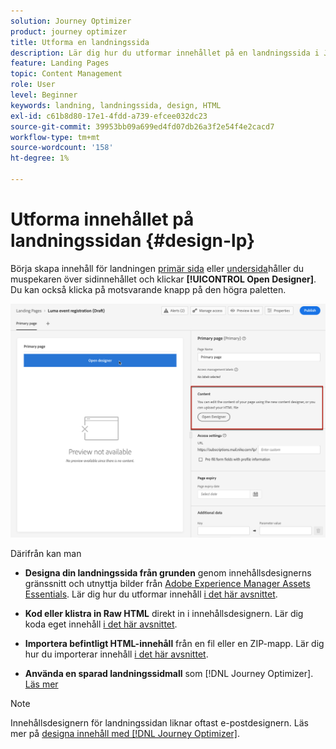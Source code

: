 ```yaml
---
solution: Journey Optimizer
product: journey optimizer
title: Utforma en landningssida
description: Lär dig hur du utformar innehållet på en landningssida i Journey Optimizer
feature: Landing Pages
topic: Content Management
role: User
level: Beginner
keywords: landning, landningssida, design, HTML
exl-id: c61b8d80-17e1-4fdd-a739-efcee032dc23
source-git-commit: 39953bb09a699ed4fd07db26a3f2e54f4e2cacd7
workflow-type: tm+mt
source-wordcount: '158'
ht-degree: 1%

---
```


# Utforma innehållet på landningssidan {#design-lp}

Börja skapa innehåll för landningen [primär sida](create-lp.md#configure-primary-page) eller [undersida](create-lp.md#configure-subpages)håller du muspekaren över sidinnehållet och klickar **[!UICONTROL Open Designer]**. Du kan också klicka på motsvarande knapp på den högra paletten.

![](assets/lp_open-designer.png)

Därifrån kan man

* **Designa din landningssida från grunden** genom innehållsdesignerns gränssnitt och utnyttja bilder från [Adobe Experience Manager Assets Essentials](../content-management/assets-essentials.md). Lär dig hur du utformar innehåll <!--or use built-in templates--> [i det här avsnittet](../email/content-from-scratch.md).

* **Kod eller klistra in Raw HTML** direkt in i innehållsdesignern. Lär dig koda eget innehåll [i det här avsnittet](../email/code-content.md).

* **Importera befintligt HTML-innehåll** från en fil eller en ZIP-mapp. Lär dig hur du importerar innehåll [i det här avsnittet](../email/existing-content.md).

* **Använda en sparad landningssidmall** som [!DNL Journey Optimizer]. [Läs mer](lp-templates.md)

>[!NOTE]
>
>Innehållsdesignern för landningssidan liknar oftast e-postdesignern. Läs mer på [designa innehåll med [!DNL Journey Optimizer]](../email/get-started-email-design.md).
